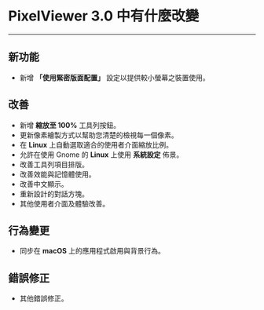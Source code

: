 ﻿# PixelViewer 3.0 中有什麼改變
 ---

## 新功能
+ 新增 **「使用緊密版面配置」** 設定以提供較小螢幕之裝置使用。

## 改善
+ 新增 **縮放至 100%** 工具列按鈕。
+ 更新像素繪製方式以幫助您清楚的檢視每一個像素。
+ 在 **Linux** 上自動選取適合的使用者介面縮放比例。
+ 允許在使用 Gnome 的 **Linux** 上使用 **系統設定** 佈景。
+ 改善工具列項目排版。
+ 改善效能與記憶體使用。
+ 改善中文顯示。
+ 重新設計的對話方塊。
+ 其他使用者介面及體驗改善。

## 行為變更
+ 同步在 **macOS** 上的應用程式啟用與背景行為。

## 錯誤修正
+ 其他錯誤修正。